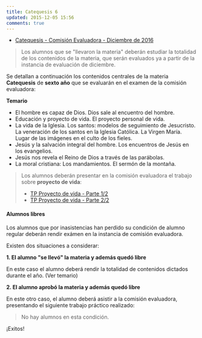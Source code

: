 ```yaml
---
title: Catequesis 6
updated: 2015-12-05 15:56
comments: true
---
```



* [Catequesis - Comisión Evaluadora - Diciembre de 2016](../medocs/catequesis/regulares/2016_12_com_eval_catequesis.pdf)

> Los alumnos que se "llevaron la materia" deberán estudiar la totalidad de los contenidos de la materia, que serán evaluados ya a partir de la instancia de evaluación de diciembre. 

Se detallan a continuación los contenidos centrales de la materia **Catequesis** de **sexto año** que se evaluarán en el examen de la comisión evaluadora: 

**Temario**

* El hombre es capaz de Dios. Dios sale al encuentro del hombre. 
* Educación y proyecto de vida. El proyecto personal de vida.
* La vida de la Iglesia. Los santos: modelos de seguimiento de Jesucristo. La veneración de los santos en la Iglesia Católica. La Virgen María. Lugar de las imágenes en el culto de los fieles. 
* Jesús y la salvación integral del hombre. Los encuentros de Jesús en los evangelios.
* Jesús nos revela el Reino de Dios a través de las parábolas. 
* La moral cristiana: Los mandamientos. El sermón de la montaña.

> Los alumnos deberán presentar en la comisión evaluadora el trabajo sobre **proyecto de vida**:
> 
> * [TP Proyecto de vida - Parte 1/2](../medocs/catequesis/regulares/6A/2016_proyecto_vida_parte_1_de_2.pdf)
> * [TP Proyecto de vida - Parte 2/2](../medocs/catequesis/regulares/6A/2016_proyecto_vida_parte_2_de_2.pdf)
 
#### Alumnos libres

Los alumnos que por inasistencias han perdido su condición de alumno regular deberán rendir exámen en la instancia de comisión evaluadora. 

Existen dos situaciones a considerar: 

**1. El alumno "se llevó" la materia y además quedó libre**

En este caso el alumno deberá rendir la totalidad de contenidos dictados durante el año. (Ver temario)

**2. El alumno aprobó la materia y además quedó libre**

En este otro caso, el alumno deberá asistir a la comisión evaluadora, presentando el siguiente trabajo práctico realizado: 

> No hay alumnos en esta condición.

¡Exitos!
